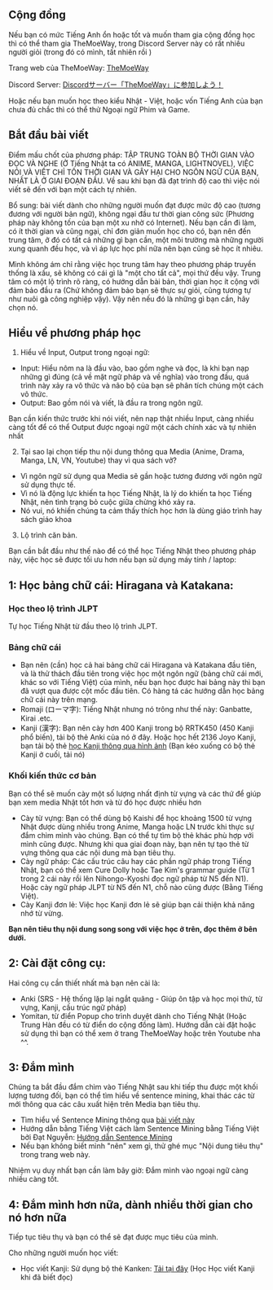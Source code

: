 ## Cộng đồng

Nếu bạn có mức Tiếng Anh ổn hoặc tốt và muốn tham gia cộng đồng học thì có thể tham gia TheMoeWay, trong Discord Server này có rất nhiều người giỏi (trong đó có mình, tất nhiên rồi )

Trang web của TheMoeWay: [TheMoeWay](http://learnjapanese.moe/)

Discord Server:  [Discordサーバー「TheMoeWay」に参加しよう！](https://discord.gg/nhqjydaR8j)


Hoặc nếu bạn muốn học theo kiểu Nhật - Việt, hoặc vốn Tiếng Anh của bạn chưa đủ chắc thì có thể thử Ngoại ngữ Phim và Game.


## Bắt đầu bài viết

Điểm mấu chốt của phương pháp: TẬP TRUNG TOÀN BỘ THỜI GIAN VÀO ĐỌC VÀ NGHE (Ở Tiếng Nhật ta có ANIME, MANGA, LIGHTNOVEL), VIỆC NÓI VÀ VIẾT CHỈ TỐN THỜI GIAN VÀ GÂY HẠI CHO NGÔN NGỮ CỦA BẠN, NHẤT LÀ Ở GIAI ĐOẠN ĐẦU. Về sau khi bạn đã đạt trình độ cao thì việc nói viết sẽ đến với bạn một cách tự nhiên.

Bổ sung: bài viết dành cho những người muốn đạt được mức độ cao (tương đương với người bản ngữ), không ngại đầu tư thời gian công sức (Phương pháp này không tốn của bạn một xu nhờ có Internet). Nếu bạn cần đi làm, có ít thời gian và cũng ngại, chỉ đơn giản muốn học cho có, bạn nên đến trung tâm, ở đó có tất cả những gì bạn cần, một môi trường mà những người xung quanh đều học, và vì áp lực học phí nữa nên bạn cũng sẽ học ít nhiêu.

Mình không ám chỉ rằng việc học trung tâm hay theo phương pháp truyền thống là xấu, sẽ không có cái gì là "một cho tất cả", mọi thứ đều vậy. Trung tâm có một lộ trình rõ ràng, có hướng dẫn bài bản, thời gian học ít cộng với đảm bảo đầu ra (Chứ không đảm bảo bạn sẽ thực sự giỏi, cũng tương tự như nuôi gà công nghiệp vậy). Vậy nên nếu đó là những gì bạn cần, hãy chọn nó.

## Hiểu về phương pháp học

1. Hiểu về Input, Output trong ngoại ngữ:

- Input: Hiểu nôm na là đầu vào, bao gồm nghe và đọc, là khi bạn nạp những gì đúng (cả về mặt ngữ pháp và về nghĩa) vào trong đầu, quá trình này xảy ra vô thức và não bộ của bạn sẽ phân tích chúng một cách vô thức. 
- Output: Bao gồm nói và viết, là đầu ra trong ngôn ngữ.

Bạn cần kiến thức trước khi nói viết, nên nạp thật nhiều Input, càng nhiều càng tốt để có thể Output được ngoại ngữ một cách chính xác và tự nhiên nhất 

2. Tại sao lại chọn tiếp thu nội dung thông qua Media (Anime, Drama, Manga, LN, VN, Youtube) thay vì qua sách vở?

- Vì ngôn ngữ sử dụng qua Media sẽ gần hoặc tương đương với ngôn ngữ sử dụng thực tế. 
- Vì nó là động lực khiến ta học Tiếng Nhật, là lý do khiến ta học Tiếng Nhật, nên tình trạng bỏ cuộc giữa chừng khó xảy ra.
- Nó vui, nó khiến chúng ta cảm thấy thích học hơn là dùng giáo trình hay sách giáo khoa

3. Lộ trình căn bản.

Bạn cần bắt đầu như thế nào để có thể học Tiếng Nhật theo phương pháp này, việc học sẽ được tối ưu hơn nếu bạn sử dụng máy tính / laptop:


## 1: Học bảng chữ cái: Hiragana và Katakana:

### Học theo lộ trình JLPT

Tự học Tiếng Nhật từ đầu theo lộ trình JLPT.

### Bảng chữ cái

- Bạn nên (cần) học cả hai bảng chữ cái Hiragana và Katakana đầu tiên, và là thử thách đầu tiên trong việc học một ngôn ngữ (bảng chữ cái mới, khác so với Tiếng Việt) của mình, nếu bạn học được hai bảng này thì bạn đã vượt qua được cột mốc đầu tiên. Có hàng tá các hướng dẫn học bảng chữ cái này trên mạng.
- Romaji (ローマ字): Tiếng Nhật nhưng nó trông như thế này: Ganbatte, Kirai .etc.
- Kanji (漢字): Bạn nên cày hơn 400 Kanji trong bộ RRTK450 (450 Kanji phổ biến), tải bộ thẻ Anki của nó ở đây. Hoặc học hết 2136 Joyo Kanji, bạn tải bộ thẻ [học Kanji thông qua hình ảnh](https://ankivn.com/uncategorized/deck-tango-n321vietsub) (Bạn kéo xuống có bộ thẻ Kanji ở cuối, tải nó)


### Khối kiến thức cơ bản

Bạn có thể sẽ muốn cày một số lượng nhất định từ vựng và các thứ để giúp bạn xem media Nhật tốt hơn và từ đó học được nhiều hơn

- Cày từ vựng: Bạn có thể dùng bộ Kaishi để học khoảng 1500 từ vựng Nhật được dùng nhiều trong Anime, Manga hoặc LN trước khi thực sự đắm chìm mình vào chúng. Bạn có thể tự tìm bộ thẻ khác phù hợp với mình cũng được. Nhưng khi qua giai đoạn này, bạn nên tự tạo thẻ từ vựng thông qua các nội dung mà bạn tiêu thụ.
- Cày ngữ pháp: Các cấu trúc câu hay các phần ngữ pháp trong Tiếng Nhật, bạn có thể xem Cure Dolly hoặc Tae Kim's grammar guide (Từ 1 trong 2 cái này rồi lên Nihongo-Kyoshi đọc ngữ pháp từ N5 đến N1). Hoặc cày ngữ pháp JLPT từ N5 đến N1, chỗ nào cũng được (Bằng Tiếng Việt).
- Cày Kanji đơn lẻ: Việc học Kanji đơn lẻ sẽ giúp bạn cải thiện khả năng nhớ từ vừng.

**Bạn nên tiêu thụ nội dung song song với việc học ở trên, đọc thêm ở bên dưới.**

## 2: Cài đặt công cụ:

Hai công cụ cần thiết nhất mà bạn nên cài là:

- Anki (SRS - Hệ thống lặp lại ngắt quãng - Giúp ôn tập và học mọi thứ, từ vựng, Kanji, cấu trúc ngữ pháp)
- Yomitan, từ điển Popup cho trình duyệt dành cho Tiếng Nhật (Hoặc Trung Hàn đều có từ điển do cộng đồng làm). Hướng dẫn cài đặt hoặc sử dụng thì bạn có thể xem ở trang TheMoeWay hoặc trên Youtube nha ^^.

## 3: Đắm mình

Chúng ta bắt đầu đắm chìm vào Tiếng Nhật sau khi tiếp thu được một khối lượng tương đối, bạn có thể tìm hiểu về sentence mining, khai thác các từ mới thông qua các câu xuất hiện trên Media bạn tiêu thụ. 

- Tìm hiểu về Sentence Mining thông qua [bài viết này](https://daihocmo.github.io/ngoai-ngu/sentence-mining/)
- Hướng dẫn bằng Tiếng Việt cách làm Sentence Mining bằng Tiếng Việt bởi Đạt Nguyễn: [Hướng dẫn Sentence Mining](https://www.youtube.com/watch?v=PLnJ1l6f7mQ)
- Nếu bạn không biết mình "nên" xem gì, thử ghé mục "Nội dung tiêu thụ" trong trang web này.

Nhiệm vụ duy nhất bạn cần làm bây giờ: Đắm mình vào ngoại ngữ càng nhiều càng tốt.

## 4: Đắm mình hơn nữa, dành nhiều thời gian cho nó hơn nữa

Tiếp tục tiêu thụ và bạn có thể sẽ đạt được mục tiêu của mình.

Cho những người muốn học viết:

- Học viết Kanji: Sử dụng bộ thẻ Kanken: [Tải tại đây](https://mega.nz/file/VVdkUZbI#lGvxw2hDkw7JCEWa90cViY7cpYatf1SPUrE0Aw0OdDQ) (Học Học viết Kanji khi đã biết đọc) 

